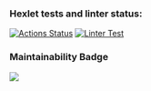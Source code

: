 ### Hexlet tests and linter status:
[![Actions Status](https://github.com/urtaevS/python-project-lvl1/workflows/hexlet-check/badge.svg)](https://github.com/urtaevS/python-project-lvl1/actions)
[![Linter Test](https://github.com/urtaevS/python-project-lvl1/actions/workflows/linter-test.yml/badge.svg)](https://github.com/urtaevS/python-project-lvl1/actions/workflows/linter-test.yml)
### Maintainability Badge
<a href=https://codeclimate.com/github/codeclimate/codeclimate/maintainability><img src=https://api.codeclimate.com/v1/badges/a99a88d28ad37a79dbf6/maintainability /></a>

